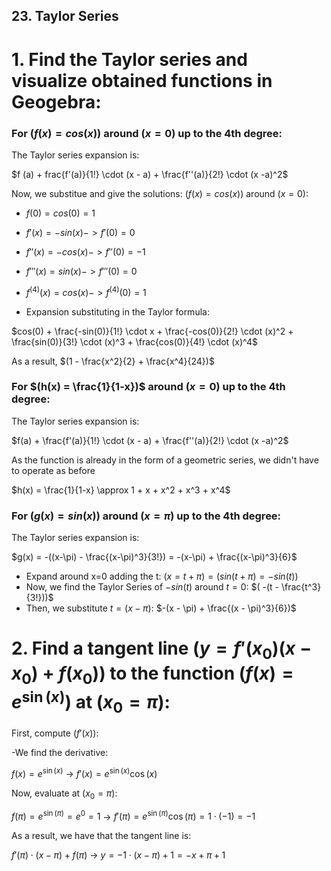 ## 23. Taylor Series

# 1. **Find the Taylor series and visualize obtained functions in Geogebra**:

### For $( f(x) = cos(x))$ around $(x = 0)$  up to the 4th degree:
   The Taylor series expansion is:

$f (a) + frac{f'(a)}{1!} \cdot (x - a) + \frac{f''(a)}{2!} \cdot (x -a)^2$

Now, we substitue and give the solutions:
$(f(x) = cos(x))$ around $(x = 0)$:

- $f(0) = cos(0) = 1$ 
- $f'(x) = -sin(x) -> f'(0) = 0$ 
- $f''(x) = -cos(x) -> f''(0) = -1$ 
- $f'''(x) = sin(x) -> f'''(0) = 0$
- $f^{(4)}(x) = cos(x) -> f^{(4)}(0) = 1$ 

- Expansion substituting in the Taylor formula: 

$cos(0) + \frac{-sin(0)}{1!} \cdot x + \frac{-cos(0)}{2!} \cdot (x)^2 + \frac{sin(0)}{3!} \cdot (x)^3 + \frac{cos(0)}{4!} \cdot (x)^4$

As a result, $(1 - \frac{x^2}{2} + \frac{x^4}{24})$
  
### For $(h(x) = \frac{1}{1-x})$ around $(x = 0)$ up to the 4th degree:
   The Taylor series expansion is:

$f(a) + \frac{f'(a)}{1!} \cdot (x - a) + \frac{f''(a)}{2!} \cdot (x -a)^2$
  
As the function is already in the form of a geometric series, we didn't have to operate as before

$h(x) = \frac{1}{1-x} \approx 1 + x + x^2 + x^3 + x^4$
   
### For $( g(x) = sin(x))$ around $(x = \pi)$ up to the 4th degree:
   The Taylor series expansion is:
   
$g(x) = -((x-\pi) - \frac{(x-\pi)^3}{3!}) = -(x-\pi) + \frac{(x-\pi)^3}{6}$

- Expand around x=0 adding the t: $(x = t + \pi) = (sin(t+ \pi) = -sin(t))$ 
- Now, we find the Taylor Series of $-sin(t)$ around $t=0$: $( -(t - \frac{t^3}{3!}))$
- Then, we substitute $t= (x - \pi)$: $-(x - \pi) + \frac{(x - \pi)^3}{6})$



# 2. **Find a tangent line** $( y = f'(x_0) (x-x_0) + f(x_0))$ **to the function** $(f(x) = e^{\sin(x)})$ **at** $(x_0 = \pi)$:

First, compute $(f'(x))$:

-We find the derivative: 

$f(x) = e^{\sin(x)}$ -> 
$f'(x) = e^{\sin(x)} \cos(x)$

Now, evaluate at $(x_0 = \pi)$:
   
$f(\pi) = e^{\sin(\pi)} = e^0 = 1$ -> 
$f'(\pi) = e^{\sin(\pi)} \cos(\pi) = 1 \cdot (-1) = -1$

   As a result, we have that the tangent line is:

$f'(\pi) \cdot (x-\pi) + f (\pi)$ -> 
$y = -1 \cdot (x - \pi) + 1 = -x + \pi + 1$





